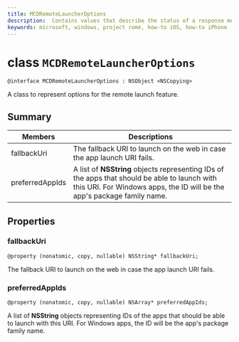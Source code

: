 ```yaml
---
title: MCDRemoteLauncherOptions
description:  Contains values that describe the status of a response message from a remote app service.
keywords: microsoft, windows, project rome, how-to iOS, how-to iPhone
---
```


# class `MCDRemoteLauncherOptions` 

```
@interface MCDRemoteLauncherOptions : NSObject <NSCopying>
```  

A class to represent options for the remote launch feature.

## Summary

 Members                        | Descriptions                                
--------------------------------|---------------------------------------------
fallbackUri | The fallback URI to launch on the web in case the app launch URI fails.
preferredAppIds | A list of **NSString** objects representing IDs of the apps that should be able to launch with this URI. For Windows apps, the ID will be the app's package family name. 

## Properties

### fallbackUri
`@property (nonatomic, copy, nullable) NSString* fallbackUri;`

The fallback URI to launch on the web in case the app launch URI fails.

### preferredAppIds
`@property (nonatomic, copy, nullable) NSArray* preferredAppIds;`

A list of **NSString** objects representing IDs of the apps that should be able to launch with this URI. For Windows apps, the ID will be the app's package family name.